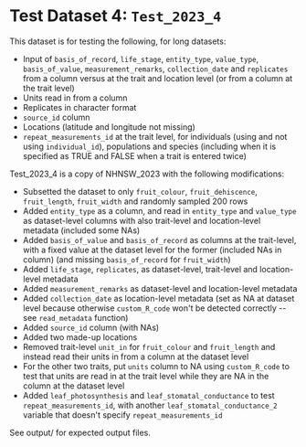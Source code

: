 
# Test Dataset 4: `Test_2023_4`

This dataset is for testing the following, for long datasets:
- Input of `basis_of_record`, `life_stage`, `entity_type`, `value_type`, `basis_of_value`, `measurement_remarks`, `collection_date` and `replicates` from a column versus at the trait and location level (or from a column at the trait level)
- Units read in from a column
- Replicates in character format
- `source_id` column
- Locations (latitude and longitude not missing)
- `repeat_measurements_id` at the trait level, for individuals (using and not using `individual_id`), populations and species (including when it is specified as TRUE and FALSE when a trait is entered twice)

Test_2023_4 is a copy of NHNSW_2023 with the following modifications:
- Subsetted the dataset to only `fruit_colour`, `fruit_dehiscence`, `fruit_length`, `fruit_width` and randomly sampled 200 rows
- Added `entity_type` as a column, and read in `entity_type` and `value_type` as dataset-level columns with also trait-level and location-level metadata (included some NAs)
- Added `basis_of_value` and `basis_of_record` as columns at the trait-level, with a fixed value at the dataset level for the former (included NAs in column) (and missing `basis_of_record` for `fruit_width`)
- Added `life_stage`, `replicates`, as dataset-level, trait-level and location-level metadata
- Added `measurement_remarks` as dataset-level and location-level metadata
- Added `collection_date` as location-level metadata (set as NA at dataset level because otherwise `custom_R_code` won't be detected correctly -- see `read_metadata` function)
- Added `source_id` column (with NAs)
- Added two made-up locations
- Removed trait-level `unit_in` for `fruit_colour` and `fruit_length` and instead read their units in from a column at the dataset level
- For the other two traits, put `units` column to NA using `custom_R_code` to test that units are read in at the trait level while they are NA in the column at the dataset level
- Added `leaf_photosynthesis` and `leaf_stomatal_conductance` to test `repeat_measurements_id`, with another `leaf_stomatal_conductance_2` variable that doesn't specify `repeat_measurements_id`

See output/ for expected output files.
